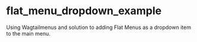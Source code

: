 # flat_menu_dropdown_example
Using Wagtailmenus and solution to adding Flat Menus as a dropdown item to the main menu. 
